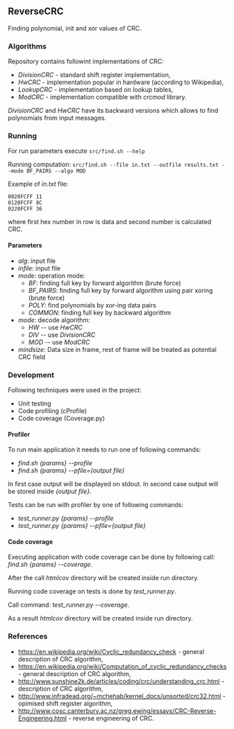 ## ReverseCRC

Finding polynomial, init and xor values of CRC.


### Algorithms

Repository contains followint implementations of CRC:
* _DivisionCRC_ - standard shift register implementation,
* _HwCRC_ - implementation popular in hardware (according to Wikipedia),
* _LookupCRC_ - implementation based on lookup tables,
* _ModCRC_ - implementation compatible with _crcmod_ library.

_DivisionCRC_ and _HwCRC_ have its backward versions which allows to find polynomials from input messages.


### Running

For run parameters execute `src/find.sh --help`

Running computation: `src/find.sh --file in.txt --outfile results.txt --mode BF_PAIRS --algo MOD`

Example of *in.txt* file:
```#comment
0020FCFF 11
0120FCFF 8C
0220FCFF 36
```
where first hex number in row is data and second number is calculated CRC.

#### Parameters

- *alg*: input file
- *infile*: input file
- *mode*: operation mode:
    - *BF*: finding full key by forward algorithm (brute force)
    - *BF_PAIRS*: finding full key by forward algorithm using pair xoring (brute force)
    - *POLY*: find polynomials by xor-ing data pairs
    - *COMMON*: finding full key by backward algorithm
- *mode*: decode algorithm:
    - *HW* -- use *HwCRC*
    - *DIV* -- use *DivisionCRC*
    - *MOD* -- use *ModCRC*
- *mindsize*: Data size in frame, rest of frame will be treated as potential CRC field
  

### Development

Following techniques were used in the project:
* Unit testing 
* Code profiling (cProfile)
* Code coverage (Coverage.py)


#### Profiler

To run main application it needs to run one of following commands:
* *find.sh {params} --profile*
* *find.sh {params} --pfile={output file}*

In first case output will be displayed on stdout. In second case output will be stored inside *{output file}*. 

Tests can be run with profiler by one of following commands:
* *test_runner.py {params} --profile*
* *test_runner.py {params} --pfile={output file}*


#### Code coverage

Executing application with code coverage can be done by following call: *find.sh {params} --coverage*.

After the call _htmlcov_ directory will be created inside run directory.

Running code coverage on tests is done by *test_runner.py*.

Call command: *test_runner.py --coverage*.

As a result *htmlcov* directory will be created inside run directory.



### References

* https://en.wikipedia.org/wiki/Cyclic_redundancy_check - general description of CRC algorithm,
* https://en.wikipedia.org/wiki/Computation_of_cyclic_redundancy_checks - general description of CRC algorithm,
* http://www.sunshine2k.de/articles/coding/crc/understanding_crc.html - description of CRC algorithm,
* http://www.infradead.org/~mchehab/kernel_docs/unsorted/crc32.html - opimised shift register algorithm,
* http://www.cosc.canterbury.ac.nz/greg.ewing/essays/CRC-Reverse-Engineering.html - reverse engineering of CRC.
